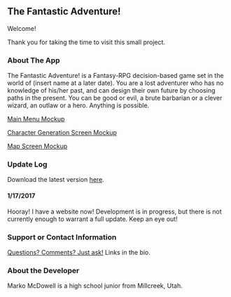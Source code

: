 ## The Fantastic Adventure!

Welcome!

Thank you for taking the time to visit this small project.

### About The App

The Fantastic Adventure! is a Fantasy-RPG decision-based game set in the world of (insert name at a later date). You are a lost adventurer who has no knowledge of his/her past, and can design their own future by choosing paths in the present. You can be good or evil, a brute barbarian or a clever wizard, an outlaw or a hero. Anything is possible.

[Main Menu Mockup](https://github.com/arbinz/TheFantasticAdventure/blob/master/Documentation/Main_Menu_Mockup.png)

[Character Generation Screen Mockup](https://github.com/arbinz/TheFantasticAdventure/blob/master/Documentation/Character_Generation_Mockup.png)

[Map Screen Mockup](https://github.com/arbinz/TheFantasticAdventure/blob/master/Documentation/Map_Screen_Mockup.png)

### Update Log

Download the latest version [here](https://github.com/arbinz/TheFantasticAdventure).

#### 1/17/2017

Hooray! I have a website now! Development is in progress, but there is not currently enough to warrant a full update. Keep an eye out! 

### Support or Contact Information

[Questions? Comments? Just ask!](https://github.com/arbinz)
Links in the bio.

### About the Developer

Marko McDowell is a high school junior from Millcreek, Utah. 
